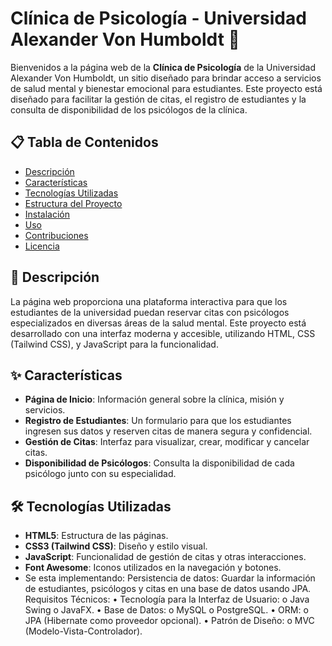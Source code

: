 # Clínica de Psicología - Universidad Alexander Von Humboldt 🌿

Bienvenidos a la página web de la **Clínica de Psicología** de la Universidad Alexander Von Humboldt, un sitio diseñado para brindar acceso a servicios de salud mental y bienestar emocional para estudiantes. Este proyecto está diseñado para facilitar la gestión de citas, el registro de estudiantes y la consulta de disponibilidad de los psicólogos de la clínica.

## 📋 Tabla de Contenidos
- [Descripción](#descripción)
- [Características](#características)
- [Tecnologías Utilizadas](#tecnologías-utilizadas)
- [Estructura del Proyecto](#estructura-del-proyecto)
- [Instalación](#instalación)
- [Uso](#uso)
- [Contribuciones](#contribuciones)
- [Licencia](#licencia)

## 📝 Descripción

La página web proporciona una plataforma interactiva para que los estudiantes de la universidad puedan reservar citas con psicólogos especializados en diversas áreas de la salud mental. Este proyecto está desarrollado con una interfaz moderna y accesible, utilizando HTML, CSS (Tailwind CSS), y JavaScript para la funcionalidad.

## ✨ Características

- **Página de Inicio**: Información general sobre la clínica, misión y servicios.
- **Registro de Estudiantes**: Un formulario para que los estudiantes ingresen sus datos y reserven citas de manera segura y confidencial.
- **Gestión de Citas**: Interfaz para visualizar, crear, modificar y cancelar citas.
- **Disponibilidad de Psicólogos**: Consulta la disponibilidad de cada psicólogo junto con su especialidad.

## 🛠 Tecnologías Utilizadas

- **HTML5**: Estructura de las páginas.
- **CSS3 (Tailwind CSS)**: Diseño y estilo visual.
- **JavaScript**: Funcionalidad de gestión de citas y otras interacciones.
- **Font Awesome**: Iconos utilizados en la navegación y botones.
- Se esta implementando:
Persistencia de datos: Guardar la información de estudiantes, psicólogos y citas en 
una base de datos usando JPA. 
Requisitos Técnicos: 
• Tecnología para la Interfaz de Usuario: 
o Java Swing o JavaFX. 
• Base de Datos: 
o MySQL o PostgreSQL. 
• ORM: 
o JPA (Hibernate como proveedor opcional). 
• Patrón de Diseño: 
o MVC (Modelo-Vista-Controlador).
